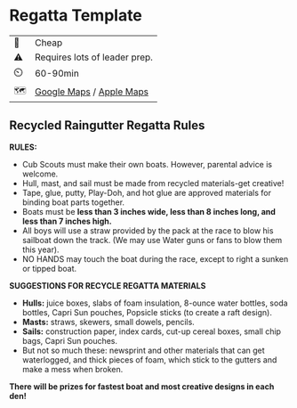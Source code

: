 
# Regatta Template

| | |
| --- | --- |
| :money_with_wings: | Cheap |
| :warning: | Requires lots of leader prep. |
| :timer_clock: | 60-90min |
| :world_map: | [Google Maps](https://maps.app.goo.gl/XCEkbFMcdrpdZf2E8) / [Apple Maps](https://maps.apple.com/?address=3411%20W%20103rd%20St,%20Leawood,%20KS%20%2066206,%20United%20States&auid=3929444932048770432&ll=38.941416,-94.624252&lsp=9902&q=Shawnee%20Mission%20School%20District&t=m) |

## Recycled Raingutter Regatta Rules
**RULES:**

- Cub Scouts must make their own boats. However, parental advice is welcome.
- Hull, mast, and sail must be made from recycled materials-get creative!
- Tape, glue, putty, Play-Doh, and hot glue are approved materials for binding boat parts together.
- Boats must be **less than 3 inches wide, less than 8 inches long, and less than 7 inches high.**
- All boys will use a straw provided by the pack at the race to blow his sailboat down the track. (We may use Water guns or fans to blow them this year).
- NO HANDS may touch the boat during the race, except to right a sunken or tipped boat.

**SUGGESTIONS FOR RECYCLE REGATTA MATERIALS**
* **Hulls:** juice boxes, slabs of foam insulation, 8-ounce water bottles, soda bottles, Capri Sun pouches, Popsicle sticks (to create a raft design).
* **Masts:** straws, skewers, small dowels, pencils.
* **Sails:** construction paper, index cards, cut-up cereal boxes, small chip bags, Capri Sun pouches.
* But not so much these: newsprint and other materials that can get waterlogged, and thick pieces of foam, which stick to the gutters and make a mess when broken.

**There will be prizes for fastest boat and most creative designs in each den!**